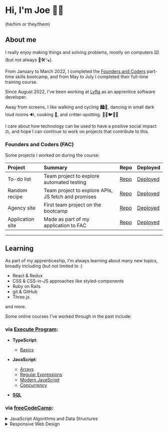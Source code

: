 # Hi, I'm Joe 👋🏻

(he/him or they/them)

## About me

I really enjoy making things and solving problems, mostly on computers ⌨️ (but not always 📐🛠️🪚).

From January to March 2022, I completed the [Founders and Coders](https://www.foundersandcoders.com/) part-time skills bootcamp, and from May to July I completed their full-time training course.

Since August 2022, I've been working at [Lyfta](https://www.lyfta.com/) as an apprentice software developer.

Away from screens, I like walking and cycling 🏙️🌳, dancing in small dark loud rooms 🔊, cooking 🍅, and critter-spotting. 🐶🐱🐦🦊🐀

I care about how technology can be used to have a positive social impact ⚖️, and hope I can continue to work on projects that contribute to this.

### Founders and Coders (FAC)

Some projects I worked on during the course:

| Project | Summary | Repo | Deployed |
| :- | :- | :- | :- |
| To-do list | Team project to explore automated testing | [Repo](https://github.com/sonianb/to-do-list) | [Deployed](https://sonianb.github.io/fac-to-do-list/) |
| Random recipe | Team project to explore APIs, JS fetch and promises | [Repo](https://github.com/vasystus/hungri-la) | [Deployed](https://vasystus.github.io/hungri-la/) |
| Agency site | First team project on the bootcamp | [Repo](https://github.com/joe-dev-public/fac-agency-website) | [Deployed](https://joe-dev-public.github.io/fac-agency-website/) |
| Application site | Made as part of my application to FAC | [Repo](https://github.com/joe-dev-public/fac-application-website) | [Deployed](https://joe-dev-public.github.io/fac-application-website/) |

<hr>

## Learning

As part of my apprenticeship, I'm always learning about many new topics, broadly including (but not limited to :)

- React & Redux
- CSS & CSS-in-JS approaches like styled-components
- Ruby on Rails
- git & GitHub
- Three.js

and more.

Some online courses I've worked through in the past include:

### via **[Execute Program](https://www.executeprogram.com/)**:

- **TypeScript**:
  - [Basics](https://www.executeprogram.com/courses/typescript-basics)

- **JavaScript**:
  - [Arrays](https://www.executeprogram.com/courses/javascript-array)
  - [Regular Expressions](https://www.executeprogram.com/courses/regexes)
  - [Modern JavaScript](https://www.executeprogram.com/courses/modern-javascript)
  - [Concurrency](https://www.executeprogram.com/courses/javascript-concurrency)

- **[SQL](https://www.executeprogram.com/courses/sql)**

### via **[freeCodeCamp](https://www.freecodecamp.org/joe-dev-public)**:

<details><summary>JavaScript Algorithms and Data Structures</summary>

  - [x] [Basic JavaScript](https://www.freecodecamp.org/learn/javascript-algorithms-and-data-structures/#basic-javascript): 113/113
  - [x] [ES6](https://www.freecodecamp.org/learn/javascript-algorithms-and-data-structures/#es6): 29/29
  - [x] [Regular Expressions](https://www.freecodecamp.org/learn/javascript-algorithms-and-data-structures/#regular-expressions): 33/33
  - [x] [Debugging](https://www.freecodecamp.org/learn/javascript-algorithms-and-data-structures/#debugging): 12/12
  - [x] [Basic Data Structures](https://www.freecodecamp.org/learn/javascript-algorithms-and-data-structures/#basic-data-structures): 20/20
  - [x] [Basic Algorithm Scripting](https://www.freecodecamp.org/learn/javascript-algorithms-and-data-structures/#basic-algorithm-scripting): 16/16
  - [x] [Object Oriented Programming](https://www.freecodecamp.org/learn/javascript-algorithms-and-data-structures/#object-oriented-programming): 26/26
  - [x] [Functional Programming](https://www.freecodecamp.org/learn/javascript-algorithms-and-data-structures/#functional-programming): 24/24

  Course details: https://www.freecodecamp.org/learn/javascript-algorithms-and-data-structures/
</details>

<details><summary>Responsive Web Design</summary>
  
  - [x] [Basic HTML and HTML5](https://www.freecodecamp.org/learn/responsive-web-design/#basic-html-and-html5): 28/28
  - [x] [Basic CSS](https://www.freecodecamp.org/learn/responsive-web-design/#basic-css): 44/44
  - [x] [Applied Visual Design](https://www.freecodecamp.org/learn/responsive-web-design/#applied-visual-design): 52/52
  - [x] [Responsive Web Design Principles](https://www.freecodecamp.org/learn/responsive-web-design/#responsive-web-design-principles): 4/4
  - [x] [CSS Flexbox](https://www.freecodecamp.org/learn/responsive-web-design/#css-flexbox): 17/17
  - [x] [CSS Grid](https://www.freecodecamp.org/learn/responsive-web-design/#css-grid): 22/22
  
  Course details: https://www.freecodecamp.org/learn/responsive-web-design/
</details>
